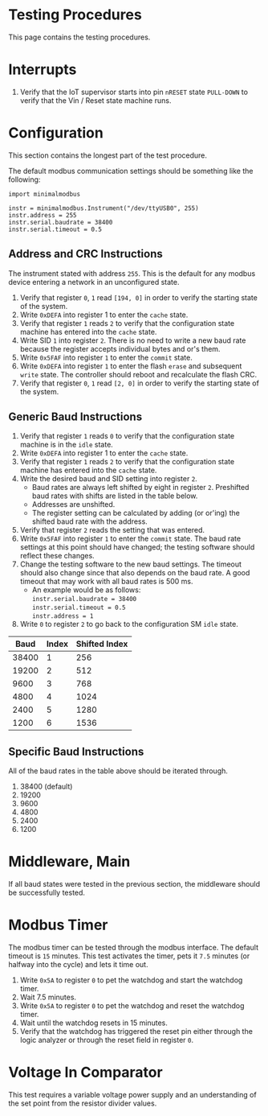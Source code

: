 Testing Procedures
=======
This page contains the testing procedures.

Interrupts
==========
1. Verify that the IoT supervisor starts into pin `nRESET` state `PULL-DOWN` to verify that the Vin / Reset state machine runs.

Configuration
=============
This section contains the longest part of the test procedure.

The default modbus communication settings should be something like the
following:

```
import minimalmodbus

instr = minimalmodbus.Instrument("/dev/ttyUSB0", 255)
instr.address = 255
instr.serial.baudrate = 38400
instr.serial.timeout = 0.5
```

Address and CRC Instructions
----------------------------
The instrument stated with address `255`.  This is the default for any modbus
device entering a network in an unconfigured state.

1. Verify that register `0`, `1` read `[194, 0]` in order to verify the 
starting state of the system. 
1. Write `0xDEFA` into register 1 to enter the `cache` state.
1. Verify that register `1` reads `2` to verify that the configuration state machine has entered into the `cache` state.
1. Write SID `1` into register `2`.  There is no need to write a new baud rate
because the register accepts individual bytes and or's them.
1. Write `0x5FAF` into register `1` to enter the `commit` state.
1. Write `0xDEFA` into register `1` to enter the flash `erase` and subsequent
`write` state.  The controller should reboot and recalculate the flash CRC.
1. Verify that register `0`, `1` read `[2, 0]` in order to verify the starting
state of the system.

Generic Baud Instructions
---------
1. Verify that register `1` reads `0` to verify that the configuration state machine is in the `idle` state.
1. Write `0xDEFA` into register 1 to enter the `cache` state.
1. Verify that register `1` reads `2` to verify that the configuration state machine has entered into the `cache` state.
1. Write the desired baud and SID setting into register `2`.
    * Baud rates are always left shifted by eight in register `2`.
Preshifted baud rates with shifts are listed in the table below.
    * Addresses are unshifted.
    * The register setting can be calculated by adding (or or'ing) the shifted
baud rate with the address.
1. Verify that register `2` reads the setting that was entered.
1. Write `0x5FAF` into register `1` to enter the `commit` state.
The baud rate settings at this point should have changed;
the testing software should reflect these changes.
1. Change the testing software to the new baud settings.
The timeout should also change since that also depends on the baud rate.
A good timeout that may work with all baud rates is 500 ms.
    * An example would be as follows:\
`instr.serial.baudrate = 38400`\
`instr.serial.timeout = 0.5`\
`instr.address = 1`
1. Write `0` to register `2` to go back to the configuration SM `idle` state.

| Baud  | Index | Shifted Index |
| ----- | ----- |-------------- |
| 38400 | 1     |  256 |
| 19200 | 2     |  512 |
|  9600 | 3     |  768 |
|  4800 | 4     | 1024 |
|  2400 | 5     | 1280 |
|  1200 | 6     | 1536 |

Specific Baud Instructions
---------
All of the baud rates in the table above should be iterated through.

1. 38400 (default)
2. 19200
3. 9600
4. 4800
5. 2400
6. 1200


Middleware, Main
================
If all baud states were tested in the previous section, the middleware should
be successfully tested.

Modbus Timer
============
The modbus timer can be tested through the modbus interface.
The default timeout is `15` minutes.
This test activates the timer, pets it `7.5` minutes (or halfway into the
cycle) and lets it time out.

1. Write `0x5A` to register `0` to pet the watchdog and start the watchdog timer.
2. Wait 7.5 minutes.
3. Write `0x5A` to register `0` to pet the watchdog and reset the watchdog timer.
4. Wait until the watchdog resets in 15 minutes.
5. Verify that the watchdog has triggered the reset pin either through the
logic analyzer or through the reset field in register `0`.


Voltage In Comparator
=====================
This test requires a variable voltage power supply and an understanding of the
set point from the resistor divider values.
